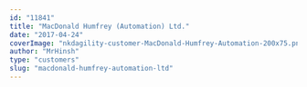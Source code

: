 ```yaml
---
id: "11841"
title: "MacDonald Humfrey (Automation) Ltd."
date: "2017-04-24"
coverImage: "nkdagility-customer-MacDonald-Humfrey-Automation-200x75.png"
author: "MrHinsh"
type: "customers"
slug: "macdonald-humfrey-automation-ltd"
---
```

